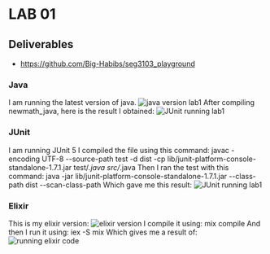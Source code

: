 # LAB 01
## Deliverables
- https://github.com/Big-Habibs/seg3103_playground
### Java
I am running the latest version of java.
![java version lab1](https://user-images.githubusercontent.com/72233859/118376815-4d366900-b598-11eb-9449-fa247f3575b1.png)
After compiling newmath_java, here is the result I obtained:
![JUnit running lab1](https://user-images.githubusercontent.com/72233859/118376880-a3a3a780-b598-11eb-8f99-d34a6a12de74.png)

### JUnit
I am running JUnit 5
I compiled the file using this command: 
javac -encoding UTF-8 --source-path test -d dist -cp lib/junit-platform-console-standalone-1.7.1.jar test/*.java src/*.java
Then I ran the test with this command:
java -jar lib/junit-platform-console-standalone-1.7.1.jar --class-path dist --scan-class-path
Which gave me this result:
![JUnit running lab1](https://user-images.githubusercontent.com/72233859/118376973-1f055900-b599-11eb-9929-da72890de804.png)

### Elixir
This is my elixir version:
![elixir version](https://user-images.githubusercontent.com/72233859/118377008-5ecc4080-b599-11eb-9e11-3c757392f20e.png)
I compile it using:
mix compile
And then I run it using:
iex -S mix
Which gives me a result of:
![running elixir code](https://user-images.githubusercontent.com/72233859/118377031-773c5b00-b599-11eb-8867-5bceee54a5d0.png)

